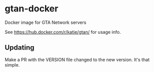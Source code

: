 # gtan-docker
Docker image for GTA Network servers

See https://hub.docker.com/r/katie/gtan/ for usage info.

## Updating

Make a PR with the VERSION file changed to the new version. It's that simple.
